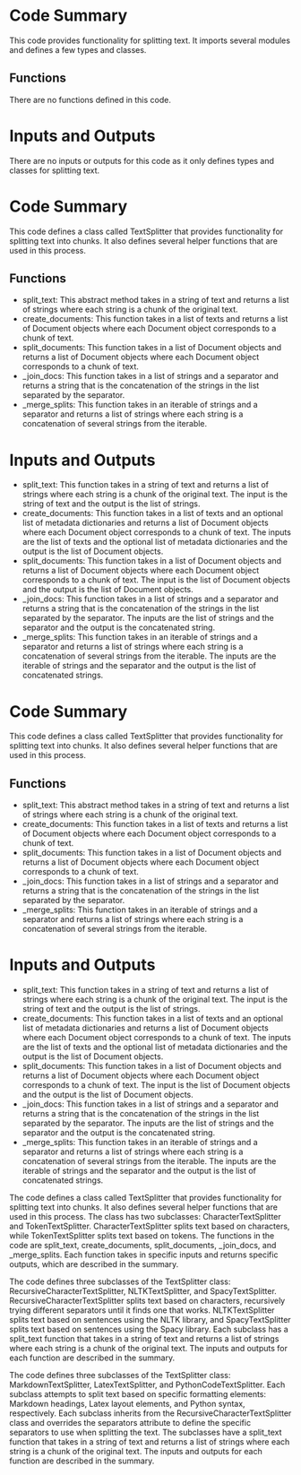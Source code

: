# Code Summary
This code provides functionality for splitting text. It imports several modules and defines a few types and classes.

## Functions
There are no functions defined in this code.

# Inputs and Outputs
There are no inputs or outputs for this code as it only defines types and classes for splitting text.

# Code Summary
This code defines a class called TextSplitter that provides functionality for splitting text into chunks. It also defines several helper functions that are used in this process.

## Functions
- split_text: This abstract method takes in a string of text and returns a list of strings where each string is a chunk of the original text.
- create_documents: This function takes in a list of texts and returns a list of Document objects where each Document object corresponds to a chunk of text.
- split_documents: This function takes in a list of Document objects and returns a list of Document objects where each Document object corresponds to a chunk of text.
- _join_docs: This function takes in a list of strings and a separator and returns a string that is the concatenation of the strings in the list separated by the separator.
- _merge_splits: This function takes in an iterable of strings and a separator and returns a list of strings where each string is a concatenation of several strings from the iterable.

# Inputs and Outputs
- split_text: This function takes in a string of text and returns a list of strings where each string is a chunk of the original text. The input is the string of text and the output is the list of strings.
- create_documents: This function takes in a list of texts and an optional list of metadata dictionaries and returns a list of Document objects where each Document object corresponds to a chunk of text. The inputs are the list of texts and the optional list of metadata dictionaries and the output is the list of Document objects.
- split_documents: This function takes in a list of Document objects and returns a list of Document objects where each Document object corresponds to a chunk of text. The input is the list of Document objects and the output is the list of Document objects.
- _join_docs: This function takes in a list of strings and a separator and returns a string that is the concatenation of the strings in the list separated by the separator. The inputs are the list of strings and the separator and the output is the concatenated string.
- _merge_splits: This function takes in an iterable of strings and a separator and returns a list of strings where each string is a concatenation of several strings from the iterable. The inputs are the iterable of strings and the separator and the output is the list of concatenated strings.

# Code Summary
This code defines a class called TextSplitter that provides functionality for splitting text into chunks. It also defines several helper functions that are used in this process.

## Functions
- split_text: This abstract method takes in a string of text and returns a list of strings where each string is a chunk of the original text.
- create_documents: This function takes in a list of texts and returns a list of Document objects where each Document object corresponds to a chunk of text.
- split_documents: This function takes in a list of Document objects and returns a list of Document objects where each Document object corresponds to a chunk of text.
- _join_docs: This function takes in a list of strings and a separator and returns a string that is the concatenation of the strings in the list separated by the separator.
- _merge_splits: This function takes in an iterable of strings and a separator and returns a list of strings where each string is a concatenation of several strings from the iterable.

# Inputs and Outputs
- split_text: This function takes in a string of text and returns a list of strings where each string is a chunk of the original text. The input is the string of text and the output is the list of strings.
- create_documents: This function takes in a list of texts and an optional list of metadata dictionaries and returns a list of Document objects where each Document object corresponds to a chunk of text. The inputs are the list of texts and the optional list of metadata dictionaries and the output is the list of Document objects.
- split_documents: This function takes in a list of Document objects and returns a list of Document objects where each Document object corresponds to a chunk of text. The input is the list of Document objects and the output is the list of Document objects.
- _join_docs: This function takes in a list of strings and a separator and returns a string that is the concatenation of the strings in the list separated by the separator. The inputs are the list of strings and the separator and the output is the concatenated string.
- _merge_splits: This function takes in an iterable of strings and a separator and returns a list of strings where each string is a concatenation of several strings from the iterable. The inputs are the iterable of strings and the separator and the output is the list of concatenated strings.

The code defines a class called TextSplitter that provides functionality for splitting text into chunks. It also defines several helper functions that are used in this process. The class has two subclasses: CharacterTextSplitter and TokenTextSplitter. CharacterTextSplitter splits text based on characters, while TokenTextSplitter splits text based on tokens. The functions in the code are split_text, create_documents, split_documents, _join_docs, and _merge_splits. Each function takes in specific inputs and returns specific outputs, which are described in the summary.

The code defines three subclasses of the TextSplitter class: RecursiveCharacterTextSplitter, NLTKTextSplitter, and SpacyTextSplitter. RecursiveCharacterTextSplitter splits text based on characters, recursively trying different separators until it finds one that works. NLTKTextSplitter splits text based on sentences using the NLTK library, and SpacyTextSplitter splits text based on sentences using the Spacy library. Each subclass has a split_text function that takes in a string of text and returns a list of strings where each string is a chunk of the original text. The inputs and outputs for each function are described in the summary.

The code defines three subclasses of the TextSplitter class: MarkdownTextSplitter, LatexTextSplitter, and PythonCodeTextSplitter. Each subclass attempts to split text based on specific formatting elements: Markdown headings, Latex layout elements, and Python syntax, respectively. Each subclass inherits from the RecursiveCharacterTextSplitter class and overrides the separators attribute to define the specific separators to use when splitting the text. The subclasses have a split_text function that takes in a string of text and returns a list of strings where each string is a chunk of the original text. The inputs and outputs for each function are described in the summary.

